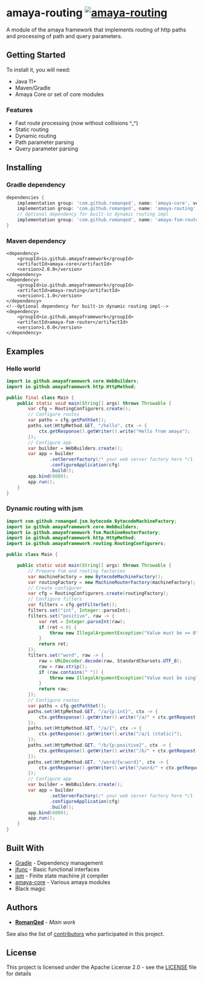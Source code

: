 # amaya-routing [![amaya-routing](https://img.shields.io/maven-central/v/io.github.amayaframework/amaya-routing?color=blue)](https://repo1.maven.org/maven2/io/github/amayaframework/amaya-routing)

A module of the amaya framework that implements routing of http paths
and processing of path and query parameters.

## Getting Started

To install it, you will need:

* Java 11+
* Maven/Gradle
* Amaya Core or set of core modules

### Features

* Fast route processing (now without collisions ^_^)
* Static routing
* Dynamic routing
* Path parameter parsing
* Query parameter parsing

## Installing

### Gradle dependency

```Groovy
dependencies {
    implementation group: 'com.github.romanqed', name: 'amaya-core', version: '2.0.0'
    implementation group: 'com.github.romanqed', name: 'amaya-routing', version: '1.1.0'
    // Optional dependency for built-in dynamic routing impl
    implementation group: 'com.github.romanqed', name: 'amaya-fsm-router', version: '1.0.0'
}
```

### Maven dependency

```
<dependency>
    <groupId>io.github.amayaframework</groupId>
    <artifactId>amaya-core</artifactId>
    <version>2.0.0</version>
</dependency>
<dependency>
    <groupId>io.github.amayaframework</groupId>
    <artifactId>amaya-routing</artifactId>
    <version>1.1.0</version>
</dependency>
<!--Optional dependency for built-in dynamic routing impl-->
<dependency>
    <groupId>io.github.amayaframework</groupId>
    <artifactId>amaya-fsm-router</artifactId>
    <version>1.0.0</version>
</dependency>
```

## Examples

### Hello world

```Java
import io.github.amayaframework.core.WebBuilders;
import io.github.amayaframework.http.HttpMethod;

public final class Main {
    public static void main(String[] args) throws Throwable {
        var cfg = RoutingConfigurers.create();
        // Configure routes
        var paths = cfg.getPathSet();
        paths.set(HttpMethod.GET, "/hello", ctx -> {
            ctx.getResponse().getWriter().write("Hello from amaya");
        });
        // Configure app
        var builder = WebBuilders.create();
        var app = builder
                .setServerFactory(/* your web server factory here */)
                .configureApplication(cfg)
                .build();
        app.bind(8080);
        app.run();
    }
}

```

### Dynamic routing with jsm
```Java
import com.github.romanqed.jsm.bytecode.BytecodeMachineFactory;
import io.github.amayaframework.core.WebBuilders;
import io.github.amayaframework.fsm.MachineRouterFactory;
import io.github.amayaframework.http.HttpMethod;
import io.github.amayaframework.routing.RoutingConfigurers;

public class Main {

    public static void main(String[] args) throws Throwable {
        // Prepare fsm and routing factories
        var machineFactory = new BytecodeMachineFactory();
        var routingFactory = new MachineRouterFactory(machineFactory);
        // Create configurer
        var cfg = RoutingConfigurers.create(routingFactory);
        // Configure filters
        var filters = cfg.getFilterSet();
        filters.set("int", Integer::parseInt);
        filters.set("positive", raw -> {
            var ret = Integer.parseInt(raw);
            if (ret < 0) {
                throw new IllegalArgumentException("Value must be >= 0");
            }
            return ret;
        });
        filters.set("word", raw -> {
            raw = URLDecoder.decode(raw, StandardCharsets.UTF_8);
            raw = raw.strip();
            if (raw.contains(" ")) {
                throw new IllegalArgumentException("Value must be single world");
            }
            return raw;
        });
        // Configure routes
        var paths = cfg.getPathSet();
        paths.set(HttpMethod.GET, "/a/{p:int}", ctx -> {
            ctx.getResponse().getWriter().write("/a/" + ctx.getRequest().getPathParameter("p"));
        });
        paths.set(HttpMethod.GET, "/a/1", ctx -> {
            ctx.getResponse().getWriter().write("/a/1 (static)");
        });
        paths.set(HttpMethod.GET, "/b/{p:positive}", ctx -> {
            ctx.getResponse().getWriter().write("/b/" + ctx.getRequest().getPathParameter("p"));
        });
        paths.set(HttpMethod.GET, "/word/{w:word}", ctx -> {
            ctx.getResponse().getWriter().write("/word/" + ctx.getRequest().getPathParameter("w"));
        });
        // Configure app
        var builder = WebBuilders.create();
        var app = builder
                .setServerFactory(/* your web server factory here */)
                .configureApplication(cfg)
                .build();
        app.bind(8080);
        app.run();
    }
}

```

## Built With

* [Gradle](https://gradle.org) - Dependency management
* [jfunc](https://github.com/RomanQed/jfunc) - Basic functional interfaces
* [jsm](https://github.com/RomanQed/jsm) - Finite state machine jit compiler
* [amaya-core](https://github.com/AmayaFramework/amaya-core) - Various amaya modules
* Black magic

## Authors

* **[RomanQed](https://github.com/RomanQed)** - *Main work*

See also the list of [contributors](https://github.com/AmayaFramework/amaya-jetty/contributors)
who participated in this project.

## License

This project is licensed under the Apache License 2.0 - see the [LICENSE](LICENSE) file for details
